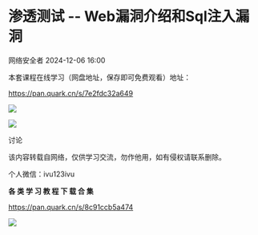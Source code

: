 #  渗透测试 -- Web漏洞介绍和Sql注入漏洞   
 网络安全者   2024-12-06 16:00  
  
本套课程在线学习（网盘地址，保存即可免费观看）地址：  
  
https://pan.quark.cn/s/7e2fdc32a649  
  
![](https://mmbiz.qpic.cn/sz_mmbiz_png/0JJXjA8siccxW0ZKITGd1dfibvicUvD29y65WEpetc2ibH6ILRHfkumVdQRWvkOyTBYj9UAmGREPic9JT4ibw6R20ibDQ/640?wx_fmt=png&from=appmsg "")  
  
![](https://mmbiz.qpic.cn/sz_mmbiz_png/0JJXjA8siccxW0ZKITGd1dfibvicUvD29y6tawefC3767PIlElP7bfOK9v1Qjg3dcQXqlPZG6uPqMBHNZSRdxGM5g/640?wx_fmt=png&from=appmsg "")  
  
  
讨论  
  
该内容转载自网络，仅供学习交流，勿作他用，如有侵权请联系删除。  
  
  
  
  
个人微信：ivu123ivu  
  
  
**各 类 学 习 教 程 下 载 合 集**  
  
  
  
  
  
  
  
  
  
https://pan.quark.cn/s/8c91ccb5a474  
  
  
![](https://mmbiz.qpic.cn/sz_mmbiz_png/8H1dCzib3UibuuhdO7GMx4wqK5PQMWgr8pNaudBlYJUYXP6R6LcL0d3UYmPLoiajIXwaibhvlchGibgiaBGwMSwuq58g/640?wx_fmt=other&from=appmsg&tp=webp&wxfrom=5&wx_lazy=1&wx_co=1 "")  
  
  
